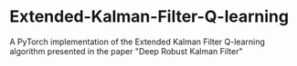 # Extended-Kalman-Filter-Q-learning
A PyTorch implementation of the Extended Kalman Filter Q-learning algorithm presented in the paper "Deep Robust Kalman Filter" 
